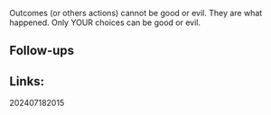 Outcomes (or others actions) cannot be good or evil. They are what happened. Only YOUR choices can be good or evil.


## Follow-ups


## Links: 



202407182015
